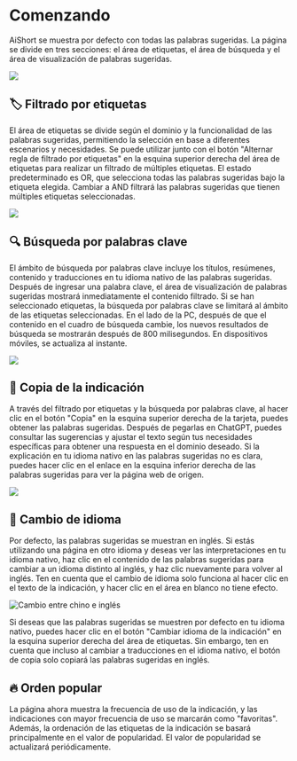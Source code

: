 # Comenzando

AiShort se muestra por defecto con todas las palabras sugeridas. La página se divide en tres secciones: el área de etiquetas, el área de búsqueda y el área de visualización de palabras sugeridas.

![](https://img.newzone.top/2023-06-05-20-44-19.png?imageMogr2/format/webp)

## 🏷︎ Filtrado por etiquetas

El área de etiquetas se divide según el dominio y la funcionalidad de las palabras sugeridas, permitiendo la selección en base a diferentes escenarios y necesidades. Se puede utilizar junto con el botón "Alternar regla de filtrado por etiquetas" en la esquina superior derecha del área de etiquetas para realizar un filtrado de múltiples etiquetas. El estado predeterminado es OR, que selecciona todas las palabras sugeridas bajo la etiqueta elegida. Cambiar a AND filtrará las palabras sugeridas que tienen múltiples etiquetas seleccionadas.

![](https://img.newzone.top/2023-06-05-20-50-19.png?imageMogr2/format/webp)

## 🔍 Búsqueda por palabras clave

El ámbito de búsqueda por palabras clave incluye los títulos, resúmenes, contenido y traducciones en tu idioma nativo de las palabras sugeridas. Después de ingresar una palabra clave, el área de visualización de palabras sugeridas mostrará inmediatamente el contenido filtrado. Si se han seleccionado etiquetas, la búsqueda por palabras clave se limitará al ámbito de las etiquetas seleccionadas. En el lado de la PC, después de que el contenido en el cuadro de búsqueda cambie, los nuevos resultados de búsqueda se mostrarán después de 800 milisegundos. En dispositivos móviles, se actualiza al instante.

![](https://img.newzone.top/2023-06-05-20-58-07.png?imageMogr2/format/webp)

## 🔬 Copia de la indicación

A través del filtrado por etiquetas y la búsqueda por palabras clave, al hacer clic en el botón "Copia" en la esquina superior derecha de la tarjeta, puedes obtener las palabras sugeridas. Después de pegarlas en ChatGPT, puedes consultar las sugerencias y ajustar el texto según tus necesidades específicas para obtener una respuesta en el dominio deseado. Si la explicación en tu idioma nativo en las palabras sugeridas no es clara, puedes hacer clic en el enlace en la esquina inferior derecha de las palabras sugeridas para ver la página web de origen.

![](https://img.newzone.top/2023-06-11-17-14-07.png?imageMogr2/format/webp)

## 💬 Cambio de idioma

Por defecto, las palabras sugeridas se muestran en inglés. Si estás utilizando una página en otro idioma y deseas ver las interpretaciones en tu idioma nativo, haz clic en el contenido de las palabras sugeridas para cambiar a un idioma distinto al inglés, y haz clic nuevamente para volver al inglés. Ten en cuenta que el cambio de idioma solo funciona al hacer clic en el texto de la indicación, y hacer clic en el área en blanco no tiene efecto.

![Cambio entre chino e inglés](http://img.newzone.top/chatgptshortcut_encn.gif)

Si deseas que las palabras sugeridas se muestren por defecto en tu idioma nativo, puedes hacer clic en el botón "Cambiar idioma de la indicación" en la esquina superior derecha del área de etiquetas. Sin embargo, ten en cuenta que incluso al cambiar a traducciones en el idioma nativo, el botón de copia solo copiará las palabras sugeridas en inglés.

## 🔥 Orden popular

La página ahora muestra la frecuencia de uso de la indicación, y las indicaciones con mayor frecuencia de uso se marcarán como "favoritas". Además, la ordenación de las etiquetas de la indicación se basará principalmente en el valor de popularidad. El valor de popularidad se actualizará periódicamente.
